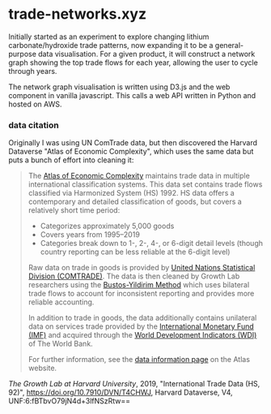 # trade-networks.xyz
Initially started as an experiment to explore changing lithium carbonate/hydroxide trade patterns, now expanding it to be a general-purpose data visualisation. For a given product, it will construct a network graph showing the top trade flows for each year, allowing the user to cycle through years.

The network graph visualisation is written using D3.js and the web component in vanilla javascript. This calls a web API written in Python and hosted on AWS.

### data citation
Originally I was using UN ComTrade data, but then discovered the Harvard Dataverse "Atlas of Economic Complexity", which uses the same data but puts a bunch of effort into cleaning it:

> The [Atlas of Economic Complexity](http://atlas.cid.harvard.edu/) maintains trade data in multiple international classification systems. This data set contains trade flows classified via Harmonized System (HS) 1992. HS data offers a contemporary and detailed classification of goods, but covers a relatively short time period:
> - Categorizes approximately 5,000 goods
> - Covers years from 1995–2019
> - Categories break down to 1-, 2-, 4-, or 6-digit detail levels (though country reporting can be less reliable at the 6-digit level)
>
> Raw data on trade in goods is provided by [United Nations Statistical Division (COMTRADE)](https://comtrade.un.org/). The data is then cleaned by Growth Lab researchers using the [Bustos-Yildirim Method](http://atlas.cid.harvard.edu/data/data#data-cleaning) which uses bilateral trade flows to account for inconsistent reporting and provides more reliable accounting.
>
> In addition to trade in goods, the data additionally contains unilateral data on services trade provided by the [International Monetary Fund (IMF)](https://www.imf.org/en/Data) and acquired through the [World Development Indicators (WDI)](https://datacatalog.worldbank.org/dataset/world-development-indicators) of The World Bank.
>
> For further information, see the [data information page](http://atlas.cid.harvard.edu/data) on the Atlas website. 

_The Growth Lab at Harvard University_, 2019, "International Trade Data (HS, 92)", https://doi.org/10.7910/DVN/T4CHWJ, Harvard Dataverse, V4, UNF:6:fBTbvO79jN4d+3lfNSzRtw==

